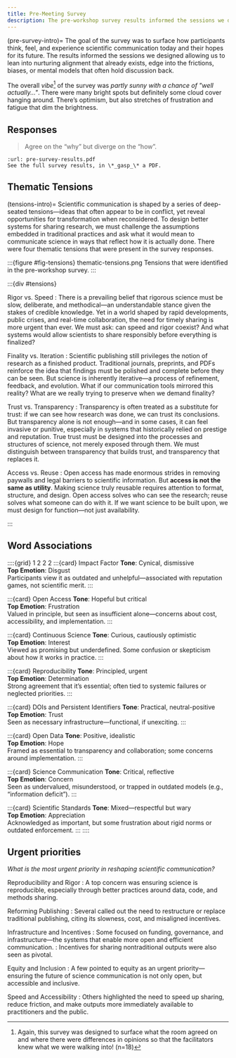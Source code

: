 ```yaml
---
title: Pre-Meeting Survey
description: The pre-workshop survey results informed the sessions we designed allowing us to lean into nurturing alignment that already exists, edge into the frictions, biases, or mental models that often hold discussion back.
---
```


(pre-survey-intro)=
The goal of the survey was to surface how participants think, feel, and experience scientific communication today and their hopes for its future. The results informed the sessions we designed allowing us to lean into nurturing alignment that already exists, edge into the frictions, biases, or mental models that often hold discussion back.

The overall _vibe_[^vibe] of the survey was _partly sunny with a chance of "well actually..."_. There were many bright spots but definitely some cloud cover hanging around. There’s optimism, but also stretches of frustration and fatigue that dim the brightness.

[^vibe]: Again, this survey was designed to surface what the room agreed on and where there were differences in opinions so that the facilitators knew what we were walking into! (n=18)

## Responses

> Agree on the “why” but diverge on the “how”.

```{card} 📄 Pre Meeting Survey Results
:url: pre-survey-results.pdf
See the full survey results, in \*_gasp_\* a PDF.
```

## Thematic Tensions

(tensions-intro)=
Scientific communication is shaped by a series of deep-seated tensions—ideas that often appear to be in conflict, yet reveal opportunities for transformation when reconsidered. To design better systems for sharing research, we must challenge the assumptions embedded in traditional practices and ask what it would mean to communicate science in ways that reflect how it is actually done. There were four thematic tensions that were present in the survey responses.

:::{figure #fig-tensions} thematic-tensions.png
Tensions that were identified in the pre-workshop survey.
:::

:::{div #tensions}

Rigor vs. Speed
: There is a prevailing belief that rigorous science must be slow, deliberate, and methodical—an understandable stance given the stakes of credible knowledge. Yet in a world shaped by rapid developments, public crises, and real-time collaboration, the need for timely sharing is more urgent than ever. We must ask: can speed and rigor coexist? And what systems would allow scientists to share responsibly before everything is finalized?

Finality vs. Iteration
: Scientific publishing still privileges the notion of research as a finished product. Traditional journals, preprints, and PDFs reinforce the idea that findings must be polished and complete before they can be seen. But science is inherently iterative—a process of refinement, feedback, and evolution. What if our communication tools mirrored this reality? What are we really trying to preserve when we demand finality?

Trust vs. Transparency
: Transparency is often treated as a substitute for trust: if we can see how research was done, we can trust its conclusions. But transparency alone is not enough—and in some cases, it can feel invasive or punitive, especially in systems that historically relied on prestige and reputation. True trust must be designed into the processes and structures of science, not merely exposed through them. We must distinguish between transparency that builds trust, and transparency that replaces it.

Access vs. Reuse
: Open access has made enormous strides in removing paywalls and legal barriers to scientific information. But **access is not the same as utility**. Making science truly reusable requires attention to format, structure, and design. Open access solves who can see the research; reuse solves what someone can do with it. If we want science to be built upon, we must design for function—not just availability.

:::

## Word Associations

::::{grid} 1 2 2 2
:::{card} Impact Factor
**Tone**: Cynical, dismissive \
**Top Emotion**: Disgust \
Participants view it as outdated and unhelpful—associated with reputation games, not scientific merit.
:::

:::{card} Open Access
**Tone**: Hopeful but critical \
**Top Emotion**: Frustration \
Valued in principle, but seen as insufficient alone—concerns about cost, accessibility, and implementation.
:::

:::{card} Continuous Science
**Tone**: Curious, cautiously optimistic \
**Top Emotion**: Interest \
Viewed as promising but underdefined. Some confusion or skepticism about how it works in practice.
:::

:::{card} Reproducibility
**Tone**: Principled, urgent \
**Top Emotion**: Determination \
Strong agreement that it’s essential; often tied to systemic failures or neglected priorities.
:::

:::{card} DOIs and Persistent Identifiers
**Tone**: Practical, neutral-positive \
**Top Emotion**: Trust \
Seen as necessary infrastructure—functional, if unexciting.
:::

:::{card} Open Data
**Tone**: Positive, idealistic \
**Top Emotion**: Hope \
Framed as essential to transparency and collaboration; some concerns around implementation.
:::

:::{card} Science Communication
**Tone**: Critical, reflective \
**Top Emotion**: Concern \
Seen as undervalued, misunderstood, or trapped in outdated models (e.g., “information deficit”).
:::

:::{card} Scientific Standards
**Tone**: Mixed—respectful but wary \
**Top Emotion**: Appreciation \
Acknowledged as important, but some frustration about rigid norms or outdated enforcement.
:::
::::

## Urgent priorities

_What is the most urgent priority in reshaping scientific communication?_

Reproducibility and Rigor
: A top concern was ensuring science is reproducible, especially through better practices around data, code, and methods sharing.

Reforming Publishing
: Several called out the need to restructure or replace traditional publishing, citing its slowness, cost, and misaligned incentives.

Infrastructure and Incentives
: Some focused on funding, governance, and infrastructure—the systems that enable more open and efficient communication.
: Incentives for sharing nontraditional outputs were also seen as pivotal.

Equity and Inclusion
: A few pointed to equity as an urgent priority—ensuring the future of science communication is not only open, but accessible and inclusive.

Speed and Accessibility
: Others highlighted the need to speed up sharing, reduce friction, and make outputs more immediately available to practitioners and the public.
